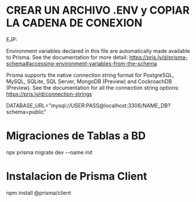 # CREAR UN ARCHIVO .ENV y COPIAR LA CADENA DE CONEXION

EJP: 

Environment variables declared in this file are automatically made available to Prisma.
See the documentation for more detail: https://pris.ly/d/prisma-schema#accessing-environment-variables-from-the-schema

Prisma supports the native connection string format for PostgreSQL, MySQL, SQLite, SQL Server, MongoDB (Preview) and CockroachDB (Preview).
See the documentation for all the connection string options: https://pris.ly/d/connection-strings

DATABASE_URL="mysql://USER:PASS@localhost:3306/NAME_DB?schema=public"

# Migraciones de Tablas a BD

npx prisma migrate dev --name init

# Instalacion de Prisma Client
npm install @prisma/client